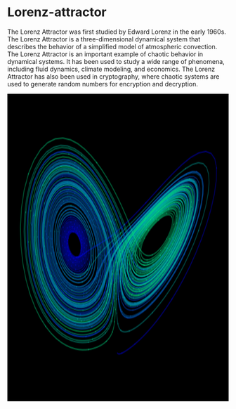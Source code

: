 # Lorenz-attractor

The Lorenz Attractor was first studied by Edward Lorenz in the early 1960s. The Lorenz Attractor is a three-dimensional dynamical system that describes the behavior of a simplified model of atmospheric convection. The Lorenz Attractor is an important example of chaotic behavior in dynamical systems. It has been used to study a wide range of phenomena, including fluid dynamics, climate modeling, and economics. The Lorenz Attractor has also been used in cryptography, where chaotic systems are used to generate random numbers for encryption and decryption.

<img src="./lorenz2.png" height="700" >
